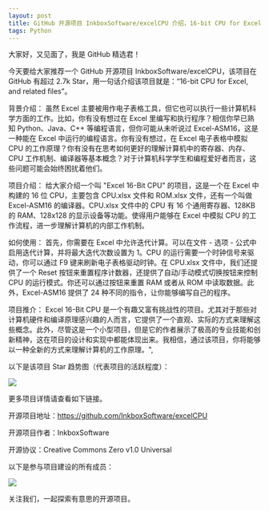 ```yaml
---
layout: post
title: GitHub 开源项目 InkboxSoftware/excelCPU 介绍，16-bit CPU for Excel, and related files
tags: Python
---
```


大家好，又见面了，我是 GitHub 精选君！

今天要给大家推荐一个 GitHub 开源项目 InkboxSoftware/excelCPU，该项目在 GitHub 有超过 2.7k Star，用一句话介绍该项目就是：“16-bit CPU for Excel, and related files”。





背景介绍：
虽然 Excel 主要被用作电子表格工具，但它也可以执行一些计算机科学方面的工作。比如，你有没有想过在 Excel 里编写和执行程序？相信你早已熟知 Python、Java、C++ 等编程语言，但你可能从未听说过 Excel-ASM16，这是一种能在 Excel 中运行的编程语言。你有没有想过，在 Excel 电子表格中模拟 CPU 的工作原理？你有没有在思考如何更好的理解计算机中的寄存器、内存、CPU 工作机制、编译器等基本概念？对于计算机科学学生和编程爱好者而言，这些问题可能会始终困扰着他们。

项目介绍：
给大家介绍一个叫 "Excel 16-Bit CPU" 的项目，这是一个在 Excel 中构建的 16 位 CPU，主要包含 CPU.xlsx 文件和 ROM.xlsx 文件，还有一个叫做 Excel-ASM16 的编译器。CPU.xlsx 文件中的 CPU 有 16 个通用寄存器、128KB 的 RAM、128x128 的显示设备等功能。使得用户能够在 Excel 中模拟 CPU 的工作流程，进一步理解计算机的内部工作机制。

如何使用：
首先，你需要在 Excel 中允许迭代计算。可以在文件 - 选项 - 公式中启用迭代计算，并将最大迭代次数设置为 1。CPU 的运行需要一个时钟信号来驱动，你可以通过 F9 键来刷新电子表格驱动时钟。在 CPU.xlsx 文件中，我们还提供了一个 Reset 按钮来重置程序计数器，还提供了自动/手动模式切换按钮来控制 CPU 的运行模式。你还可以通过按钮来重置 RAM 或者从 ROM 中读取数据。此外，Excel-ASM16 提供了 24 种不同的指令，让你能够编写自己的程序。

项目推介：
Excel 16-Bit CPU 是一个有趣又富有挑战性的项目。尤其对于那些对计算机硬件和编译原理感兴趣的人而言，它提供了一个直观、实际的方式来理解这些概念。此外，尽管这是一个小型项目，但是它的作者展示了极高的专业技能和创新精神，这在项目的设计和实现中都能体现出来。我相信，通过该项目，你将能够以一种全新的方式来理解计算机的工作原理。",



以下是该项目 Star 趋势图（代表项目的活跃程度）：

![](https://api.star-history.com/svg?repos=InkboxSoftware/excelCPU&type=Timeline)

更多项目详情请查看如下链接。

开源项目地址：https://github.com/InkboxSoftware/excelCPU 

开源项目作者：InkboxSoftware

开源协议：Creative Commons Zero v1.0 Universal

以下是参与项目建设的所有成员：

![](https://contrib.rocks/image?repo=InkboxSoftware/excelCPU)

关注我们，一起探索有意思的开源项目。

